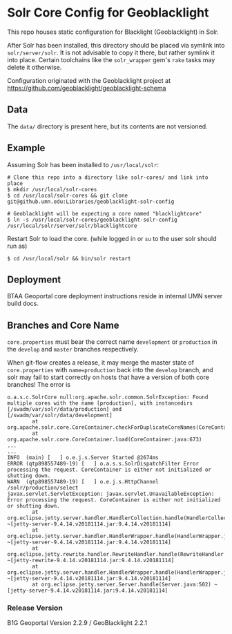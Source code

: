 # Solr Core Config for Geoblacklight
This repo houses static configuration for Blacklight (Geoblacklight) in Solr.

After Solr has been installed, this directory should be placed via symlink into `solr/server/solr`.
It is not advisable to copy it there, but rather symlink it into place. Certain toolchains like the `solr_wrapper` gem's `rake` tasks may delete it otherwise.

Configuration originated with the Geoblacklight project at https://github.com/geoblacklight/geoblacklight-schema

## Data
The `data/` directory is present here, but its contents are not versioned.

## Example
Assuming Solr has been installed to `/usr/local/solr`:

```shell
# Clone this repo into a directory like solr-cores/ and link into place
$ mkdir /usr/local/solr-cores
$ cd /usr/local/solr-cores && git clone git@github.umn.edu:Libraries/geoblacklight-solr-config

# Geoblacklight will be expecting a core named "blacklightcore"
$ ln -s /usr/local/solr-cores/geoblacklight-solr-config /usr/local/solr/server/solr/blacklightcore
```

Restart Solr to load the core. (while logged in or `su` to the user solr should run as)

```shell
$ cd /usr/local/solr && bin/solr restart
```

## Deployment
BTAA Geoportal core deployment instructions reside in internal UMN server build docs.

## Branches and Core Name
`core.properties` must bear the correct name `development` or `production` in the `develop` and `master` branches respectively.

When git-flow creates a release, it may merge the master state of `core.properties` with `name=production` back into the `develop` branch, and solr may fail to start correctly on hosts that have a version of both core branches!  The error is
```
o.a.s.c.SolrCore null:org.apache.solr.common.SolrException: Found multiple cores with the name [production], with instancedirs [/swadm/var/solr/data/production] and [/swadm/var/solr/data/development]
        at org.apache.solr.core.CoreContainer.checkForDuplicateCoreNames(CoreContainer.java:811)
        at org.apache.solr.core.CoreContainer.load(CoreContainer.java:673)
...
...
INFO  (main) [   ] o.e.j.s.Server Started @2674ms
ERROR (qtp898557489-19) [   ] o.a.s.s.SolrDispatchFilter Error processing the request. CoreContainer is either not initialized or shutting down.
WARN  (qtp898557489-19) [   ] o.e.j.s.HttpChannel /solr/production/select
javax.servlet.ServletException: javax.servlet.UnavailableException: Error processing the request. CoreContainer is either not initialized or shutting down.
        at org.eclipse.jetty.server.handler.HandlerCollection.handle(HandlerCollection.java:146) ~[jetty-server-9.4.14.v20181114.jar:9.4.14.v20181114]
        at org.eclipse.jetty.server.handler.HandlerWrapper.handle(HandlerWrapper.java:132) ~[jetty-server-9.4.14.v20181114.jar:9.4.14.v20181114]
        at org.eclipse.jetty.rewrite.handler.RewriteHandler.handle(RewriteHandler.java:335) ~[jetty-rewrite-9.4.14.v20181114.jar:9.4.14.v20181114]
        at org.eclipse.jetty.server.handler.HandlerWrapper.handle(HandlerWrapper.java:132) ~[jetty-server-9.4.14.v20181114.jar:9.4.14.v20181114]
        at org.eclipse.jetty.server.Server.handle(Server.java:502) ~[jetty-server-9.4.14.v20181114.jar:9.4.14.v20181114]
```


### Release Version
B1G Geoportal Version 2.2.9 / GeoBlacklight 2.2.1
